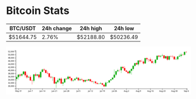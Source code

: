 # Bitcoin Stats

BTC/USDT|24h change|24h high|24h low|
|---|---|---|---|
|$51644.75|2.76%|$52188.80|$50236.49|

<img src="./chart.svg">
